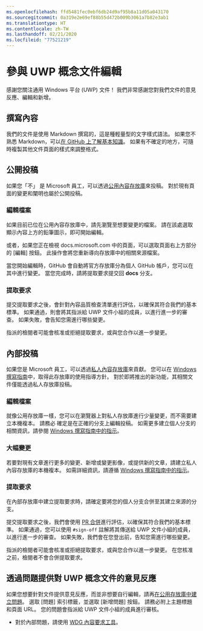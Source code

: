 ```yaml
---
ms.openlocfilehash: ffd5481fec0ebf6db24d9af95b8a11d05a043170
ms.sourcegitcommit: 0a319e2e69ef88b55d472b009b3061a7b82e3ab1
ms.translationtype: HT
ms.contentlocale: zh-TW
ms.lasthandoff: 02/21/2020
ms.locfileid: "77521219"
---
```

# <a name="contributing-to-uwp-conceptual-documentation"></a>參與 UWP 概念文件編輯

感謝您關注通用 Windows 平台 (UWP) 文件！ 我們非常感謝您對我們文件的意見反應、編輯和新增。

## <a name="writing-content"></a>撰寫內容

我們的文件是使用 Markdown 撰寫的，這是種輕量型的文字樣式語法。 如果您不熟悉 Markdown，可以[在 GitHub 上了解基本知識](https://guides.github.com/features/mastering-markdown/)。 如果有不確定的地方，可隨時複製其他文件頁面的樣式來調整格式。

## <a name="public-contributions"></a>公開投稿

如果您「不」  是 Microsoft 員工，可以透過[公用內容存放庫](https://github.com/MicrosoftDocs/windows-uwp)來投稿。 對於現有頁面的變更和闡明也屬於公開投稿。

### <a name="editing-a-file"></a>編輯檔案

如果目前已位在公用內容存放庫中，請先瀏覽至想要變更的檔案。 請在該處選取顯示內容上方的鉛筆圖示，即可開始編輯。

或者，如果您正在檢視 docs.microsoft.com 中的頁面，可以選取頁面右上方部分的 [編輯]  按鈕。 此操作會將您重新導向存放庫中的相關來源檔案。

當您開始編輯時，GitHub 會自動將官方存放庫分為個人 GitHub 帳戶，您可以在其中進行變更。 當您完成時，請將提取要求提交回 **docs** 分支。

### <a name="pull-requests"></a>提取要求

提交提取要求之後，會針對內容品質檢查清單進行評估，以確保其符合我們的基本標準。 如果通過，則會將其指派給 UWP 文件小組的成員，以進行進一步的審查。 如果失敗，會告知您需進行哪些變更。

指派的檢閱者可能會核准或拒絕提取要求，或與您合作以進一步變更。

## <a name="internal-contributions"></a>內部投稿

如果您是 Microsoft 員工，可以透過[私人內容存放庫](https://github.com/microsoftdocs/windows-uwp-pr)來貢獻。 您可以在 [Windows 撰寫指南](https://review.docs.microsoft.com/windows-authoring-guide/uwp/?branch=master)中，取得此存放庫的使用指導方針。 對於即將推出的新功能，其相關文件僅能透過私人存放庫投稿。

### <a name="editing-a-file"></a>編輯檔案

就像公用存放庫一樣，您可以在瀏覽器上對私人存放庫進行少量變更，而不需要建立本機複本。 請務必  確定是在正確的分支上編輯投稿。 如需更多建立個人分支的相關資訊，請參閱 [Windows 撰寫指南中的指示](https://review.docs.microsoft.com/windows-authoring-guide/uwp/conceptual/branches?branch=master)。

### <a name="making-substantial-changes"></a>大幅變更

若要對現有文章進行更多的變更、新增或變更影像，或提供新的文章，請建立私人內容存放庫的本機複本。 如需詳細資訊，請遵循 [Windows 撰寫指南中的指示](https://review.docs.microsoft.com/windows-authoring-guide/uwp/conceptual/)。

### <a name="pull-requests"></a>提取要求

在內部存放庫中建立提取要求時，請確定要將您的個人分支合併至其建立來源的分支。

提交提取要求之後，我們會使用 [PR 合併](https://review.docs.microsoft.com/help/contribute/prmerger-overview?branch=master)進行評估，以確保其符合我們的基本標準。 如果通過，您可以使用 `#sign-off` 註解將其傳送給 UWP 文件小組的成員，以進行進一步的審查。 如果失敗，我們會在您登出前，告知您需進行哪些變更。

指派的檢閱者可能會核准或拒絕提取要求，或與您合作以進一步變更。 在您核准之前，檢閱者不會合併提取要求。

## <a name="using-issues-to-provide-feedback-on-uwp-conceptual-documentation"></a>透過問題提供對 UWP 概念文件的意見反應

如果您想要針對文件提供意見反應，而並非想要自行編輯，請再[在公用存放庫中建立問題](https://github.com/MicrosoftDocs/windows-uwp/issues)。 選取 [問題]  索引標籤，並選取 [新增問題]  按鈕。 請務必附上主題標題和頁面 URL。 您的問題會指派給 UWP 文件小組的成員進行審核。

* 對於內部問題，請使用 [WDG 內容要求工具](http://sesuw2-iis02a/WSCPubRequest/WindowsContentRequestTool.aspx)。
